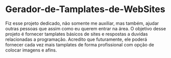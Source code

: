 # Gerador-de-Tamplates-de-WebSites
Fiz esse projeto dedicado, não somente me auxiliar, mas também, ajudar outras pessoas que assim como eu querem entrar na área. O objetivo desse projeto é fornecer tamplates básicos de sites e respostas a duvidas relacionadas a programação. Acredito que futuramente, ele poderá fornecer cada vez mais tamplates de forma profissional com opção de colocar imagens e afins.
